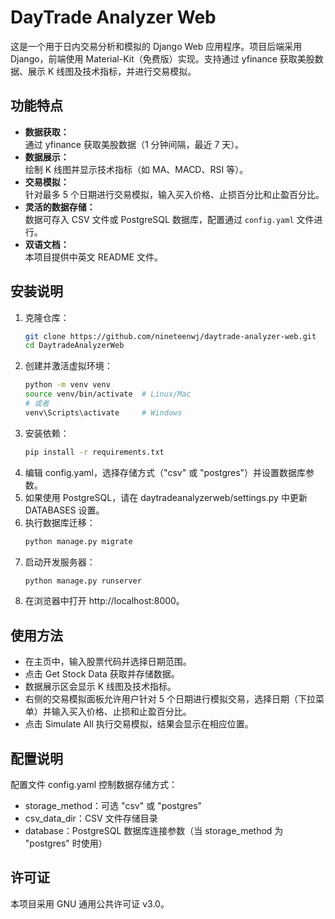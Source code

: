 
# DayTrade Analyzer Web

这是一个用于日内交易分析和模拟的 Django Web 应用程序。项目后端采用 Django，前端使用 Material-Kit（免费版）实现。支持通过 yfinance 获取美股数据、展示 K 线图及技术指标，并进行交易模拟。

## 功能特点

- **数据获取：**  
  通过 yfinance 获取美股数据（1 分钟间隔，最近 7 天）。
- **数据展示：**  
  绘制 K 线图并显示技术指标（如 MA、MACD、RSI 等）。
- **交易模拟：**  
  针对最多 5 个日期进行交易模拟，输入买入价格、止损百分比和止盈百分比。
- **灵活的数据存储：**  
  数据可存入 CSV 文件或 PostgreSQL 数据库，配置通过 `config.yaml` 文件进行。
- **双语文档：**  
  本项目提供中英文 README 文件。

## 安装说明

1. 克隆仓库：
   ```bash
   git clone https://github.com/nineteenwj/daytrade-analyzer-web.git
   cd DaytradeAnalyzerWeb
2. 创建并激活虚拟环境：
   ```bash
   python -m venv venv
   source venv/bin/activate  # Linux/Mac
   # 或者
   venv\Scripts\activate     # Windows
3. 安装依赖：
   ```bash
   pip install -r requirements.txt
4. 编辑 config.yaml，选择存储方式（"csv" 或 "postgres"）并设置数据库参数。
5. 如果使用 PostgreSQL，请在 daytradeanalyzerweb/settings.py 中更新 DATABASES 设置。
6. 执行数据库迁移：
   ```bash
   python manage.py migrate
7. 启动开发服务器：
   ```bash
   python manage.py runserver
8. 在浏览器中打开 http://localhost:8000。

## 使用方法
- 在主页中，输入股票代码并选择日期范围。
- 点击 Get Stock Data 获取并存储数据。
- 数据展示区会显示 K 线图及技术指标。
- 右侧的交易模拟面板允许用户针对 5 个日期进行模拟交易，选择日期（下拉菜单）并输入买入价格、止损和止盈百分比。
- 点击 Simulate All 执行交易模拟，结果会显示在相应位置。

## 配置说明
配置文件 config.yaml 控制数据存储方式：
- storage_method：可选 "csv" 或 "postgres"
- csv_data_dir：CSV 文件存储目录
- database：PostgreSQL 数据库连接参数（当 storage_method 为 "postgres" 时使用）

## 许可证
本项目采用 GNU 通用公共许可证 v3.0。
